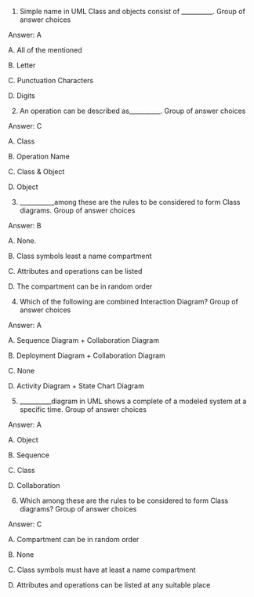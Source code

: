 1. Simple name in UML Class and objects consist of __________.
Group of answer choices

Answer: A

A. All of the mentioned

B. Letter

C. Punctuation Characters

D. Digits 

2. An operation can be described as__________.
Group of answer choices

Answer: C

A. Class

B. Operation Name

C. Class & Object

D. Object

3. ___________among these are the rules to be considered to form Class diagrams.
Group of answer choices

Answer: B

A. None.

B. Class symbols least a name compartment

C. Attributes and operations can be listed

D. The compartment can be in random order

4. Which of the following  are combined Interaction Diagram?
Group of answer choices

Answer: A

A. Sequence Diagram + Collaboration Diagram

B. Deployment Diagram + Collaboration Diagram

C. None

D. Activity Diagram + State Chart Diagram

5. __________diagram in UML shows a complete of a modeled system at a specific time.
Group of answer choices

Answer: A

A. Object

B. Sequence

C. Class

D. Collaboration

6. Which among these are the rules to be considered to form Class diagrams?
Group of answer choices

Answer: C

A. Compartment can be in random order

B. None

C. Class symbols must have at least a name compartment

D. Attributes and operations can be listed at any suitable place